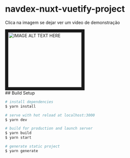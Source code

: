 # navdex-nuxt-vuetify-project
<div>
  <p>Clica na imagem se dejar ver um video de demonstração</p>
  <a href="http://www.youtube.com/watch?feature=player_embedded&v=6McsOa5_B7U
" target="_blank"><img  src="http://img.youtube.com/vi/6McsOa5_B7U/0.jpg" 
alt="IMAGE ALT TEXT HERE" width="240" height="180" border="10" /></a>
</div>  
## Build Setup

```bash
# install dependencies
$ yarn install

# serve with hot reload at localhost:3000
$ yarn dev

# build for production and launch server
$ yarn build
$ yarn start

# generate static project
$ yarn generate
```

